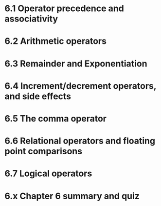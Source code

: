 # 6.1 Operator precedence and associativity
# 6.2 Arithmetic operators
# 6.3 Remainder and Exponentiation
# 6.4 Increment/decrement operators, and side effects
# 6.5 The comma operator
# 6.6 Relational operators and floating point comparisons
# 6.7 Logical operators
# 6.x Chapter 6 summary and quiz